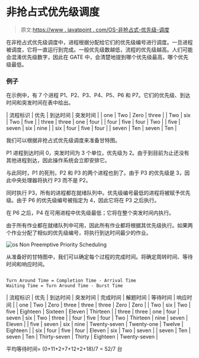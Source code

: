 # 非抢占式优先级调度

> 原文:[https://www . javatpoint . com/OS-非抢占式-优先级-调度](https://www.javatpoint.com/os-non-preemptive-priority-scheduling)

在非抢占式优先级调度中，进程根据分配给它们的优先级编号进行调度。一旦进程被调度，它将一直运行到完成。一般优先级数越低，流程的优先级越高。人们可能会混淆优先级数字，因此在 GATE 中，会清楚地提到哪个优先级最高，哪个优先级最低。

### 例子

在示例中，有 7 个进程 P1、P2、P3、P4、P5、P6 和 P7。它们的优先级、到达时间和突发时间在表中给出。

| 流程标识 | 优先 | 到达时间 | 突发时间 |
| one | Two | Zero | three |
| Two | six | Two | five |
| three | three | one | four |
| four | five | four | Two |
| five | seven | six | nine |
| six | four | five | four |
| seven | Ten | seven | Ten |

我们可以根据非抢占式优先级调度来准备甘特图。

P1 进程到达时间 0，突发时间为 3 个单位，优先级为 2。由于到目前为止还没有其他进程到达，因此操作系统会立即安排它。

与此同时，P1 的死刑，P2 和 P3 的两个进程也到了。由于 P3 的优先级是 3，因此中央处理器将执行 P3 而不是 P2。

同时执行 P3，所有的进程都在就绪队列中。优先级编号最低的进程将被赋予优先级。由于 P6 的优先级编号被指定为 4，因此它将在 P3 之后执行。

在 P6 之后，P4 在可用进程中优先级最低；它将在整个突发时间内执行。

由于所有作业都在就绪队列中可用，因此所有作业都将根据其优先级执行。如果两个作业分配了相似的优先级编号，将执行到达时间最少的作业。

![os Non Preemptive Priority Scheduling](../Images/b9aa9303d1b8f678e98a4e9671eb1327.png)

从准备好的甘特图中，我们可以确定每个过程的完成时间。将确定周转时间、等待时间和响应时间。

```

Turn Around Time = Completion Time - Arrival Time 
Waiting Time = Turn Around Time - Burst Time 

```

| 流程标识 | 优先 | 到达时间 | 突发时间 | 完成时间 | 解题时间 | 等待时间 | 响应时间 |
| one | Two | Zero | three | three | three | Zero | Zero |
| Two | six | Two | five | Eighteen | Sixteen | Eleven | Thirteen |
| three | three | one | four | seven | six | Two | three |
| four | five | four | Two | Thirteen | nine | seven | Eleven |
| five | seven | six | nine | Twenty-seven | Twenty-one | Twelve | Eighteen |
| six | four | five | four | Eleven | six | Two | seven |
| seven | Ten | seven | Ten | Thirty-seven | Thirty | Eighteen | Twenty-seven |

平均等待时间= (0+11+2+7+12+2+18)/7 = 52/7 台